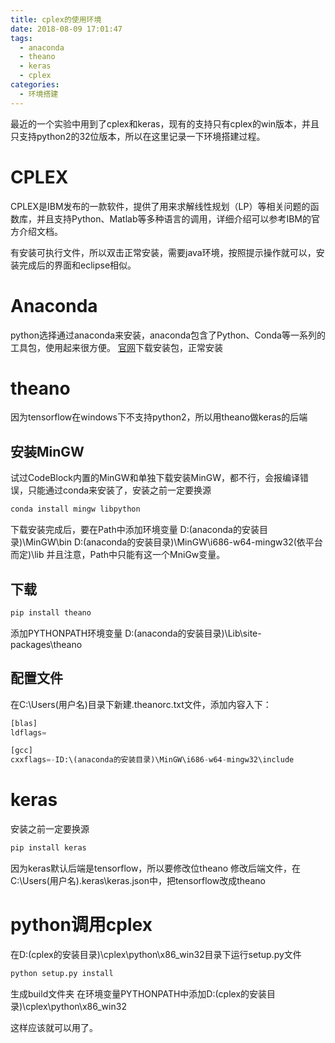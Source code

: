 ```yaml
---
title: cplex的使用环境
date: 2018-08-09 17:01:47
tags:
  - anaconda
  - theano
  - keras
  - cplex
categories:
  - 环境搭建
---
```

最近的一个实验中用到了cplex和keras，现有的支持只有cplex的win版本，并且只支持python2的32位版本，所以在这里记录一下环境搭建过程。

# CPLEX
CPLEX是IBM发布的一款软件，提供了用来求解线性规划（LP）等相关问题的函数库，并且支持Python、Matlab等多种语言的调用，详细介绍可以参考IBM的官方介绍文档。

有安装可执行文件，所以双击正常安装，需要java环境，按照提示操作就可以，安装完成后的界面和eclipse相似。

# Anaconda
python选择通过anaconda来安装，anaconda包含了Python、Conda等一系列的工具包，使用起来很方便。
[官网](https://www.anaconda.com/download/)下载安装包，正常安装

# theano
因为tensorflow在windows下不支持python2，所以用theano做keras的后端
## 安装MinGW
试过CodeBlock内置的MinGW和单独下载安装MinGW，都不行，会报编译错误，只能通过conda来安装了，安装之前一定要换源
``` python
conda install mingw libpython
```
下载安装完成后，要在Path中添加环境变量
D:\(anaconda的安装目录)\MinGW\bin
D:\(anaconda的安装目录)\MinGW\i686-w64-mingw32(依平台而定)\lib
并且注意，Path中只能有这一个MniGw变量。
## 下载
``` python
pip install theano
```
添加PYTHONPATH环境变量
D:\(anaconda的安装目录)\Lib\site-packages\theano
## 配置文件
在C:\Users\(用户名)目录下新建.theanorc.txt文件，添加内容入下：
``` python
[blas]
ldflags=

[gcc]
cxxflags=-ID:\(anaconda的安装目录)\MinGW\i686-w64-mingw32\include
```
# keras
安装之前一定要换源
``` python
pip install keras
```
因为keras默认后端是tensorflow，所以要修改位theano
修改后端文件，在C:\Users\(用户名)\.keras\keras.json中，把tensorflow改成theano

# python调用cplex
在D:\(cplex的安装目录)\cplex\python\x86_win32目录下运行setup.py文件
``` python
python setup.py install
```
生成build文件夹
在环境变量PYTHONPATH中添加D:\(cplex的安装目录)\cplex\python\x86_win32

这样应该就可以用了。

